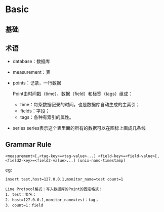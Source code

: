 # Basic

## 基础

## 术语

* database：数据库
* measurement：表
* points：记录，一行数据

  Point由时间戳（time）、数据（field）和标签（tags）组成：

  * time：每条数据记录的时间，也是数据库自动生成的主索引；
  * fields：字段；
  * tags：各种有索引的属性。

* series series表示这个表里面的所有的数据可以在图标上画成几条线

## Grammar Rule

```text
<measurement>[,<tag-key>=<tag-value>...] <field-key>=<field-value>[,<field2-key>=<field2-value>...] [unix-nano-timestamp]
```

eg:

```text
insert test,host=127.0.0.1,monitor_name=test count=1

Line Protocol格式：写入数据库的Point的固定格式：
1. test：表名；
2. host=127.0.0.1,monitor_name=test：tag；
3. count=1：field
```

